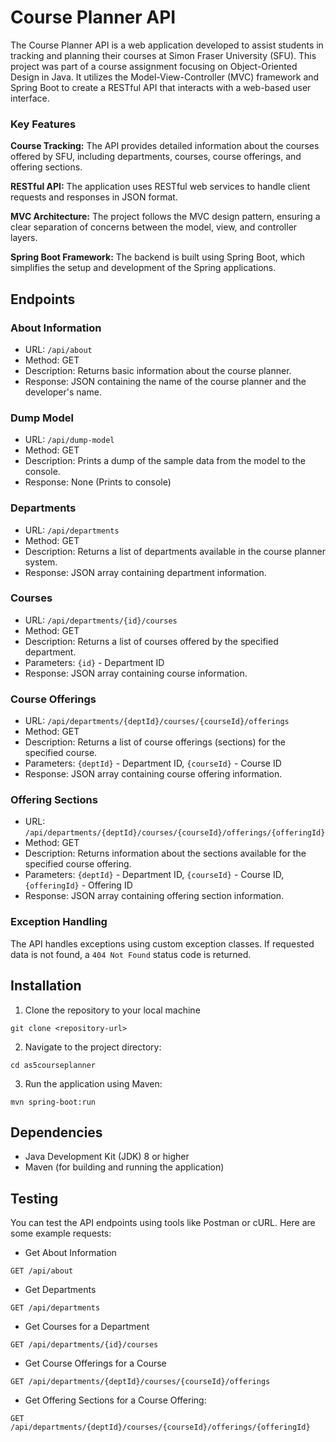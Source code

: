 # Course Planner API
The Course Planner API is a web application developed to assist students in tracking and planning their courses at Simon Fraser University (SFU). This project was part of a course assignment focusing on Object-Oriented Design in Java. It utilizes the Model-View-Controller (MVC) framework and Spring Boot to create a RESTful API that interacts with a web-based user interface.

### Key Features

**Course Tracking:** The API provides detailed information about the courses offered by SFU, including departments, courses, course offerings, and offering sections.

**RESTful API:** The application uses RESTful web services to handle client requests and responses in JSON format.

**MVC Architecture:** The project follows the MVC design pattern, ensuring a clear separation of concerns between the model, view, and controller layers.

**Spring Boot Framework:** The backend is built using Spring Boot, which simplifies the setup and development of the Spring applications.

## Endpoints
### About Information
- URL: `/api/about`
- Method: GET
- Description: Returns basic information about the course planner.
- Response: JSON containing the name of the course planner and the developer's name.
  
### Dump Model
- URL: `/api/dump-model`
- Method: GET
- Description: Prints a dump of the sample data from the model to the console.
- Response: None (Prints to console)

### Departments
- URL: `/api/departments`
- Method: GET
- Description: Returns a list of departments available in the course planner system.
- Response: JSON array containing department information.
  
### Courses
- URL: `/api/departments/{id}/courses`
- Method: GET
- Description: Returns a list of courses offered by the specified department.
- Parameters: `{id}` - Department ID
- Response: JSON array containing course information.
  
### Course Offerings
- URL: `/api/departments/{deptId}/courses/{courseId}/offerings`
- Method: GET
- Description: Returns a list of course offerings (sections) for the specified course.
- Parameters: `{deptId}` - Department ID, `{courseId}` - Course ID
- Response: JSON array containing course offering information.
  
### Offering Sections
- URL: `/api/departments/{deptId}/courses/{courseId}/offerings/{offeringId}`
- Method: GET
- Description: Returns information about the sections available for the specified course offering.
- Parameters: `{deptId}` - Department ID, `{courseId}` - Course ID, `{offeringId}` - Offering ID
- Response: JSON array containing offering section information.
  
### Exception Handling
The API handles exceptions using custom exception classes. If requested data is not found, a `404 Not Found` status code is returned.

## Installation
1. Clone the repository to your local machine
  ```
  git clone <repository-url>
  ```
2. Navigate to the project directory:
  ```
  cd as5courseplanner
  ```
3. Run the application using Maven:
  ```
  mvn spring-boot:run
  ```

## Dependencies
- Java Development Kit (JDK) 8 or higher
- Maven (for building and running the application)

## Testing
You can test the API endpoints using tools like Postman or cURL. Here are some example requests:
- Get About Information
```
GET /api/about
```
- Get Departments
```
GET /api/departments
```
- Get Courses for a Department
```
GET /api/departments/{id}/courses
```
- Get Course Offerings for a Course
```
GET /api/departments/{deptId}/courses/{courseId}/offerings
```
- Get Offering Sections for a Course Offering:
```
GET /api/departments/{deptId}/courses/{courseId}/offerings/{offeringId}
```

